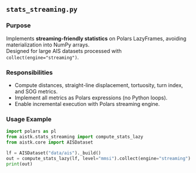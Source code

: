 ## `stats_streaming.py`
### Purpose
Implements **streaming-friendly statistics** on Polars LazyFrames, avoiding materialization into NumPy arrays.  
Designed for large AIS datasets processed with `collect(engine="streaming")`.

### Responsibilities
- Compute distances, straight-line displacement, tortuosity, turn index, and SOG metrics.
- Implement all metrics as Polars expressions (no Python loops).
- Enable incremental execution with Polars streaming engine.

### Usage Example
```python
import polars as pl
from aistk.stats_streaming import compute_stats_lazy
from aistk.core import AISDataset

lf = AISDataset("data/ais")._build()
out = compute_stats_lazy(lf, level="mmsi").collect(engine="streaming")
print(out)
```
